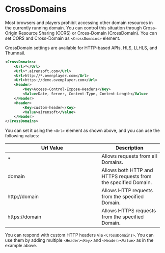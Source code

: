 # CrossDomains

Most browsers and players prohibit accessing other domain resources in the currently running domain. You can control this situation through Cross-Origin Resource Sharing (CORS) or Cross-Domain (CrossDomain). You can set CORS and Cross-Domain as `<CrossDomains>` element.

CrossDomain settings are available for HTTP-based APIs, HLS, LLHLS, and Thumnail.

```xml
<CrossDomains>
    <Url>*</Url>
    <Url>*.airensoft.com</Url>
    <Url>http://*.ovenplayer.com</Url>
    <Url>https://demo.ovenplayer.com</Url>
    <Header>
        <Key>Access-Control-Expose-Headers</Key>
        <Value>Date, Server, Content-Type, Content-Length</Value>
    </Header>
    <Header>
        <Key>custom-header</Key>
        <Value>airensoft</Value>
    </Header>
</CrossDomains>
```

You can set it using the `<Url>` element as shown above, and you can use the following values:

<table><thead><tr><th width="290">Url Value</th><th>Description</th></tr></thead><tbody><tr><td>*</td><td>Allows requests from all Domains.</td></tr><tr><td>domain</td><td>Allows both HTTP and HTTPS requests from the specified Domain.</td></tr><tr><td>http://domain</td><td>Allows HTTP requests from the specified Domain.</td></tr><tr><td>https://domain</td><td>Allows HTTPS requests from the specified Domain.</td></tr></tbody></table>

You can respond with custom HTTP headers via `<CrossDomains>`. You can use them by adding multiple `<Header><Key>` and `<Header><Value>` as in the example above.
